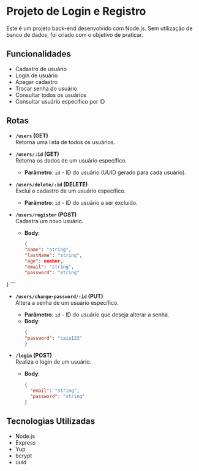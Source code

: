 # Projeto de Login e Registro

Este é um projeto back-end desenvolvido com Node.js. Sem utilização de banco de dados, foi criado com o objetivo de praticar.

## Funcionalidades

- Cadastro de usuário
- Login de usuário
- Apagar cadastro
- Trocar senha do usuário
- Consultar todos os usuários
- Consultar usuário específico por ID

## Rotas

- **`/users` (GET)**  
  Retorna uma lista de todos os usuários.

- **`/users/:id` (GET)**  
  Retorna os dados de um usuário específico.
  - **Parâmetro**: `id` - ID do usuário (UUID gerado para cada usuário).

- **`/users/delete/:id` (DELETE)**  
  Exclui o cadastro de um usuário específico.
  - **Parâmetro**: `id` - ID do usuário a ser excluído.

- **`/users/register` (POST)**  
  Cadastra um novo usuário.
  - **Body**:
    ```json
    {
    "name": "string",
    "lastName": "string",
    "age": number,
    "email": "string",
    "password": "string"
}
    ```

- **`/users/change-password/:id` (PUT)**  
  Altera a senha de um usuário específico.
  - **Parâmetro**: `id` - ID do usuário que deseja alterar a senha.
  - **Body**:
    ```json
    {
    "password": "caio123"
    }
    ```

- **`/login` (POST)**  
  Realiza o login de um usuário.
  - **Body**:
    ```json
    {
      "email": "string",
      "password": "string"
    }
    ```

## Tecnologias Utilizadas

- Node.js
- Express
- Yup
- bcrypt
- uuid
